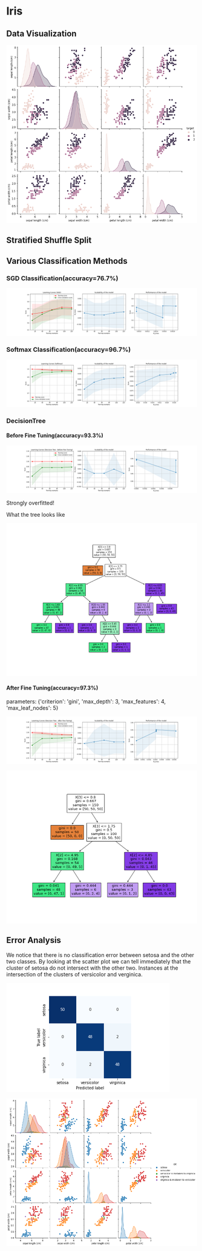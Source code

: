 # Iris

## Data Visualization


![pair plot](https://github.com/QQQQ00243/Iris/blob/main/images/pairplot.png)

## Stratified Shuffle Split

## Various Classification Methods

### SGD Classification(accuracy=76.7%)

![SGD Classifier Learning Curves](https://github.com/QQQQ00243/Iris/blob/main/images/SGD_learning_curves.png)

### Softmax Classification(accuracy=96.7%)

![softmax_learning_curves](https://github.com/QQQQ00243/Iris/blob/main/images/softmax_learning_curves.png)

### DecisionTree

#### Before Fine Tuning(accuracy=93.3%)

![learning_curves_decision_tree_before_fine_tuning](https://github.com/QQQQ00243/Iris/blob/main/images/decision_tree_learning_curves_before.png)

Strongly overfitted!

What the tree looks like

![tree_before_tuning](https://github.com/QQQQ00243/Iris/blob/main/images/tree_before_tuning.png) 

#### After Fine Tuning(accuracy=97.3%)

parameters: {'criterion': 'gini', 'max_depth': 3, 'max_features': 4, 'max_leaf_nodes': 5}

![learning_curves_best_tree_classifier](https://github.com/QQQQ00243/Iris/blob/main/images/decision_tree_learning_curves_after.png)

![best_tree_plot](https://github.com/QQQQ00243/Iris/blob/main/images/tree_after_tuning.png)

## Error Analysis

We notice that there is no classification error between setosa and the other two classes. By looking at the scatter plot we can tell immediately that the cluster of setosa do not intersect with the other two.  Instances at the intersection of the clusters of versicolor and verginica.

![Confusion matrix](https://github.com/QQQQ00243/Iris/blob/main/images/conf_mx.png)

![Error](https://github.com/QQQQ00243/Iris/blob/main/images/error_pairplot.png)



